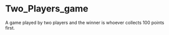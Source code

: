 # Two_Players_game
A game played by two players and the winner is whoever collects 100 points first.
